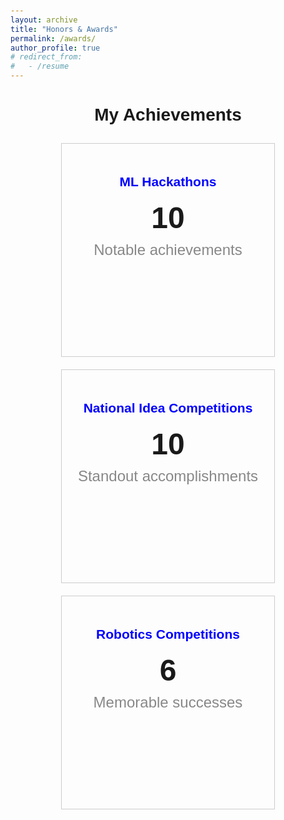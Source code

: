 ```yaml
---
layout: archive
title: "Honors & Awards"
permalink: /awards/
author_profile: true
# redirect_from:
#   - /resume
---
```




<!-- <!DOCTYPE html> -->
<html>
<head>
  <title>My Achievements</title>
  <style>
    /* Add any custom styling you want here */
    body {
      font-family: Arial, sans-serif;
      padding: 20px;
    }
    h1 {
      text-align: center;
    }
    .container {
      display: flex;
      flex-wrap: wrap;
      justify-content: center;
    }
    .item {
      width: 300px;
      height: 300px;
      border: 1px solid #ccc;
      margin: 10px;
      padding: 20px;
      text-align: center;
    }
    .number {
      font-size: 48px;
      font-weight: bold;
    }
    .label {
      font-size: 24px;
      color: #888;
      margin-top: 10px;
    }
    /* Style anchor elements to make them blue */
    a {
      color: blue;
      text-decoration: none; /* Remove underline */
    }
  </style>
</head>
<body>
  <h1>My Achievements</h1>
  <div class="container">
    <div class="item">
      <h2><a href="/awards_desc_ml/">ML Hackathons</a></h2>
      <div class="number">10</div>
      <div class="label">Notable achievements</div>
    </div>
    <div class="item">
      <h2><a href="/awards_desc_idea/">National Idea Competitions</a></h2>
      <div class="number">10</div>
      <div class="label">Standout accomplishments</div>
    </div>
    <div class="item">
      <h2><a href="/awards_desc_robotics/">Robotics Competitions</a></h2>
      <div class="number">6</div>
      <div class="label">Memorable successes</div>
    </div>
  </div>
</body>
</html>
